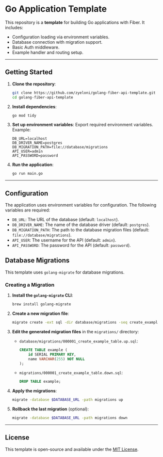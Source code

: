 # Go Application Template

This repository is a **template** for building Go applications with Fiber. It includes:

- Configuration loading via environment variables.
- Database connection with migration support.
- Basic Auth middleware.
- Example handler and routing setup.

---

## Getting Started

1. **Clone the repository**:
   ```bash
   git clone https://github.com/zyeloni/golang-fiber-api-template.git
   cd golang-fiber-api-template
   ```

2. **Install dependencies**:
   ```bash
   go mod tidy
   ```

3. **Set up environment variables**:
   Export required environment variables. Example:

   ```
   DB_URL=localhost
   DB_DRIVER_NAME=postgres
   DB_MIGRATION_PATH=file://database/migrations
   API_USER=admin
   API_PASSWORD=password
   ```

4. **Run the application**:
   ```bash
   go run main.go
   ```

---

## Configuration

The application uses environment variables for configuration. The following variables are required:

- `DB_URL`: The URL of the database (default: `localhost`).
- `DB_DRIVER_NAME`: The name of the database driver (default: `postgres`).
- `DB_MIGRATION_PATH`: The path to the database migration files (default: `file://database/migrations`).
- `API_USER`: The username for the API (default: `admin`).
- `API_PASSWORD`: The password for the API (default: `password`).

## Database Migrations

This template uses `golang-migrate` for database migrations.

### Creating a Migration

1. **Install the `golang-migrate` CLI**:
   ```bash
   brew install golang-migrate
   ```

2. **Create a new migration file**:
   ```bash
   migrate create -ext sql -dir database/migrations -seq create_example_table
   ```

3. **Edit the generated migration files** in the `migrations/` directory:
    - `database/migrations/000001_create_example_table.up.sql`:
      ```sql
      CREATE TABLE example (
          id SERIAL PRIMARY KEY,
          name VARCHAR(255) NOT NULL
      );
      ```
    - `migrations/000001_create_example_table.down.sql`:
      ```sql
      DROP TABLE example;
      ```

4. **Apply the migrations**:
   ```bash
   migrate -database $DATABASE_URL -path migrations up
   ```

5. **Rollback the last migration** (optional):
   ```bash
   migrate -database $DATABASE_URL -path migrations down
   ```

---

## License

This template is open-source and available under the [MIT License](LICENSE).
